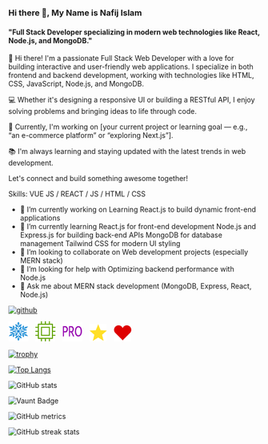 ### Hi there 👋, My Name is Nafij Islam
#### "Full Stack Developer specializing in modern web technologies like React, Node.js, and MongoDB."
👋 Hi there! I'm a passionate Full Stack Web Developer with a love for building interactive and user-friendly web applications. I specialize in both frontend and backend development, working with technologies like HTML, CSS, JavaScript, Node.js, and MongoDB.

💻 Whether it's designing a responsive UI or building a RESTful API, I enjoy solving problems and bringing ideas to life through code.

🚀 Currently, I'm working on [your current project or learning goal — e.g., “an e-commerce platform” or “exploring Next.js”].

📚 I'm always learning and staying updated with the latest trends in web development.

Let's connect and build something awesome together!


Skills: VUE JS / REACT / JS / HTML / CSS

- 🔭 I’m currently working on Learning React.js to build dynamic front-end applications 
- 🌱 I’m currently learning React.js for front-end development  Node.js and Express.js for building back-end APIs  MongoDB for database management  Tailwind CSS for modern UI styling 
- 👯 I’m looking to collaborate on Web development projects (especially MERN stack) 
- 🤔 I’m looking for help with Optimizing backend performance with Node.js 
- 💬 Ask me about MERN stack development (MongoDB, Express, React, Node.js) 


[<img src='https://cdn.jsdelivr.net/npm/simple-icons@3.0.1/icons/github.svg' alt='github' height='40'>](https://github.com/nafij-islam)  

<a href='https://archiveprogram.github.com/'><img src='https://raw.githubusercontent.com/acervenky/animated-github-badges/master/assets/acbadge.gif' width='40' height='40'></a> <a href='https://docs.github.com/en/developers'><img src='https://raw.githubusercontent.com/acervenky/animated-github-badges/master/assets/devbadge.gif' width='40' height='40'></a> <a href='https://github.com/pricing'><img src='https://raw.githubusercontent.com/acervenky/animated-github-badges/master/assets/pro.gif' width='40' height='40'></a> <a href='https://stars.github.com/'><img src='https://raw.githubusercontent.com/acervenky/animated-github-badges/master/assets/starbadge.gif' width='35' height='35'></a> <a href='https://docs.github.com/en/github/supporting-the-open-source-community-with-github-sponsors'><img src='https://raw.githubusercontent.com/acervenky/animated-github-badges/master/assets/sponsorbadge.gif' width='35' height='35'></a> 

[![trophy](https://github-profile-trophy.vercel.app/?username=nafij-islam)](https://github.com/ryo-ma/github-profile-trophy)

[![Top Langs](https://github-readme-stats.vercel.app/api/top-langs/?username=nafij-islam)](https://github.com/anuraghazra/github-readme-stats)

![GitHub stats](https://github-readme-stats.vercel.app/api?username=nafij-islam&show_icons=true&count_private=true)  

![Vaunt Badge](https://api.vaunt.dev/v1/github/entities/nafij-islam/contributions?format=svg&private=true)  

![GitHub metrics](https://metrics.lecoq.io/nafij-islam)  

![GitHub streak stats](https://streak-stats.demolab.com/?user=nafij-islam)  

